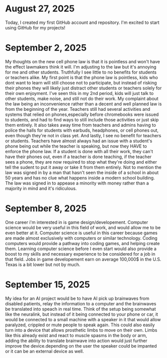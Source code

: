 # August 27, 2025

Today, I created my first GitHub account and repository. I'm excited to start using GitHub for my projects!

# September 2, 2025

My thoughts on the new cell phone law is that it is pointless and won't have the effect lawmakers think it will. I'm adjusting to the law but it's annoying for me and other students. Truthfully I see little to no benefits for students or teachers alike. My first point is that the phone law is pointless, kids who dont want to learn will still choose not to participate, but instead of risking their phones they will likely just distract other students or teachers solely for their own enjoyment. I've seen this in my 2nd period, kids will just talk to other students, make noise, and still not do their work. My complaint about the law being an inconvenience rather than a decent and well planned law is from the beginning of the year. Teachers still had several activities and systems that relied on phones,especially before chromebooks were issued to students, and had to find ways to still include those activities or just skip them entirely. It also takes away time from teachers and admins having to police the halls for students with earbuds, headphones, or cell phones out, even though they're not in class yet. And lastly, I see no benefit for teachers or students. Teachers have almost always had an issue with a student's phone being out while the teacher is speaking, but now they HAVE to enforce the phone law. If a student is done with all their work, they can't have their phones out, even if a teacher is done teaching, if the teacher sees a phone, they are now required to stop what they're doing and either tell the sudent to put it away or take it from them entirely. Not to mention the law was signed in by a man that hasn't seen the inside of a school in about 50 years and has no clue what happens inside a modern school building. The law was signed in to appease a minority with money rather than a majority in mind and it's ridiculous.

# September 8, 2025

One career i'm interested in is game design/developement. Computer science would be very useful in this field of work, and would allow me to be even better at it. Computer science is useful in this career because games are made almost exclusively with computers or similar technology. Coding computers would provide a pathway into coding games, and helping create them. Learning computer science before I even start would also provide a boost to my skills and necessary experience to be considered for a job in that field. Jobs in game developement earn on average 100,000$ in the U.S. Texas is a bit lower but not by much.

# September 15, 2025

My idea for an AI project would be to have AI pick up brainwaves from disabled patients, relay the information to a computer and the brainwaves be translated into speach in real time. Think of the setup being somewhat like the neuralink, but instead of it being connected to your phone or car, it would be connected to a small machine with a speaker in it that would allow paralyzed, crippled or mute people to speak again. This could also easily turn into a device that allows prosthetic limbs to move on their own. Limbs like this already exist and react to muscle spasms in the body or arm, adding the ability to translate brainwave into action would just further improve the device.depending on the user the speaker could be impanted or it can be an external device as well.
